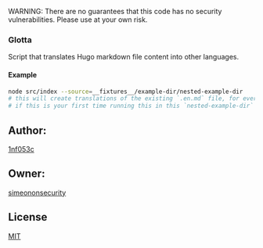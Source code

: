 WARNING: There are no guarantees that this code has no security vulnerabilities. Please use at your own risk.

### Glotta

Script that translates Hugo markdown file content into other languages.

#### Example

```sh
node src/index --source=__fixtures__/example-dir/nested-example-dir
# this will create translations of the existing `.en.md` file, for every valid language, except for any that exist
# if this is your first time running this in this `nested-example-dir` then it will skip generation of `.es.md` file since that already exists
```

## Author:

[1nf053c](https://github.com/1nf053c)

## Owner:

[simeononsecurity](https://github.com/simeononsecurity)

## License

[MIT](https://github.com/simeononsecurity/glotta/blob/main/LICENSE)
